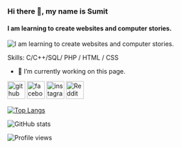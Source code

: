 ### Hi there 👋, my name is Sumit
####  I am learning to create websites and computer stories.
![ I am learning to create websites and computer stories.](https://miro.medium.com/max/738/1*qOH6893kuHCdiDpdtQFHqg.jpeg)


Skills: C/C++/SQL/ PHP / HTML / CSS

- 🔭 I’m currently working on this page. 


[<img src='https://cdn.jsdelivr.net/npm/simple-icons@3.0.1/icons/github.svg' alt='github' height='40'>](https://github.com/SJBALL5308)  [<img src='https://cdn.jsdelivr.net/npm/simple-icons@3.0.1/icons/facebook.svg' alt='facebook' height='40'>](https://www.facebook.com/ball.sj2546)  [<img src='https://cdn.jsdelivr.net/npm/simple-icons@3.0.1/icons/instagram.svg' alt='instagram' height='40'>](https://www.instagram.com/born.sj/)  [<img src='https://cdn.jsdelivr.net/npm/simple-icons@3.0.1/icons/reddit.svg' alt='Reddit' height='40'>](https://www.reddit.com/user/Born_SJ5308)  
<!--
<a href='https://archiveprogram.github.com/'><img src='https://raw.githubusercontent.com/acervenky/animated-github-badges/master/assets/acbadge.gif' width='40' height='40'></a> 
-->
[![Top Langs](https://github-readme-stats.vercel.app/api/top-langs/?username=SJBALL5308)](https://github.com/anuraghazra/github-readme-stats)

![GitHub stats](https://github-readme-stats.vercel.app/api?username=SJBALL5308&show_icons=true)  

![Profile views](https://gpvc.arturio.dev/SJBALL5308)  
